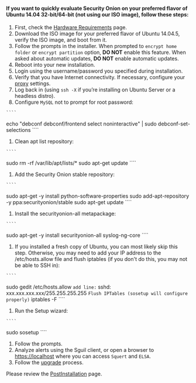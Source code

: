 #### If you want to quickly evaluate Security Onion on your preferred flavor of Ubuntu 14.04 32-bit/64-bit (not using our ISO image), follow these steps: ####
  1. First, check the [Hardware Requirements](Hardware) page.
  1. Download the ISO image for your preferred flavor of Ubuntu 14.04.5, verify the ISO image,  and boot from it.<br>
  1. Follow the prompts in the installer.  When prompted to `encrypt home folder` or `encrypt partition` option, **DO NOT** enable this feature.  When asked about automatic updates, **DO NOT** enable automatic updates.<br>
  1. Reboot into your new installation.<br>
  1. Login using the username/password you specified during installation.<br>
  1. Verify that you have Internet connectivity.  If necessary, configure your [proxy](Proxy) settings</a>.<br>
  1. Log back in (using `ssh -X` if you’re installing on Ubuntu Server or a headless distro).<br>
  1. Configure `MySQL` not to prompt for root password:<br>

    ````
echo "debconf debconf/frontend select noninteractive" | sudo debconf-set-selections
    ````
  1. Clean apt list repository:

    ````
sudo rm -rf /var/lib/apt/lists/*
sudo apt-get update
    ````
  1. Add the Security Onion stable repository:<br>

    ````
sudo apt-get -y install python-software-properties
sudo add-apt-repository -y ppa:securityonion/stable
sudo apt-get update
    ````
  1. Install the securityonion-all metapackage:<br>

    ````
sudo apt-get -y install securityonion-all syslog-ng-core
    ````
  1. If you installed a fresh copy of Ubuntu, you can most likely skip this step.  Otherwise, you may need to add your IP address to the /etc/hosts.allow file and flush iptables (if you don't do this, you may not be able to SSH in):<br>

    ````
sudo gedit /etc/hosts.allow 
    ````
add line:
    ````
sshd: xxx.xxx.xxx.xxx/255.255.255.255
    ````
Flush IPTables (sosetup will configure properly)
    ````
iptables -F
    ````

  1. Run the Setup wizard:<br>

    ````
sudo sosetup
    ````
  1. Follow the prompts.<br>
  1. Analyze alerts using the Sguil client, or open a browser to <a href='https://localhost'>https://localhost</a> where you can access `Squert` and `ELSA`.<br>
  1. Follow the [upgrade](Upgrade) process.

Please review the [PostInstallation](PostInstallation) page.
